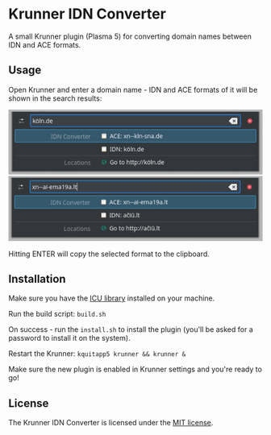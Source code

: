 # Krunner IDN Converter

A small Krunner plugin (Plasma 5) for converting domain names between IDN and ACE formats.

## Usage

Open Krunner and enter a domain name - IDN and ACE formats of it will be shown in the search results:

![Demo1](https://raw.githubusercontent.com/laimoncijus/krunner-idnconverter/master/img/demo1.png)
![Demo2](https://raw.githubusercontent.com/laimoncijus/krunner-idnconverter/master/img/demo2.png)

Hitting ENTER will copy the selected format to the clipboard.

## Installation

Make sure you have the [ICU library](http://www.icu-project.org/) installed on your machine.

Run the build script: `build.sh`

On success - run the `install.sh` to install the plugin (you'll be asked for a password to install it on the system).

Restart the Krunner: `kquitapp5 krunner && krunner &`

Make sure the new plugin is enabled in Krunner settings and you're ready to go!

## License

The Krunner IDN Converter is licensed under the [MIT license](LICENSE).
